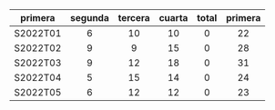 |  primera  |  segunda  |  tercera  |  cuarta  |  total  |  primera  |
|:---------:|:---------:|:---------:|:--------:|:-------:|:---------:|
| S2022T01  |     6     |    10     |    10    |    0    |    22     |
| S2022T02  |     9     |     9     |    15    |    0    |    28     |
| S2022T03  |     9     |    12     |    18    |    0    |    31     |
| S2022T04  |     5     |    15     |    14    |    0    |    24     |
| S2022T05  |     6     |    12     |    12    |    0    |    23     |
